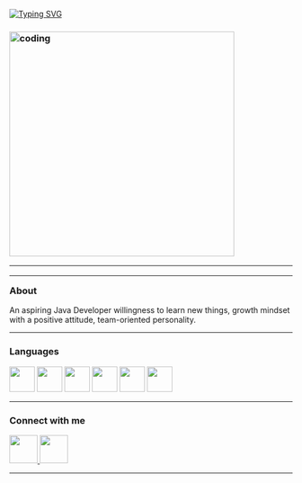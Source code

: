 


<a href="https://git.io/typing-svg"><img src="https://readme-typing-svg.herokuapp.com?font=Times+New+Roman&pause=1000&color=082199&random=false&width=435&lines=Hello+there%F0%9F%91%8Bfellow+DEVELOPER'S;It's+Rishabh+from+this+side%F0%9F%98%8A" alt="Typing SVG" /></a>

<h3 >
  <img src="<img align="right" alt="coding" width="400" src="https://github.com/RishabhDevSinghVerma/RishabhDevSinghVerma/blob/0ddb5d2e1f628a1018c048cf551766a8d642f663/RishabhAtWork.gif">
  <hr>
  <hr>
About </h3>
An aspiring Java Developer willingness to learn new things, growth mindset with a positive attitude, team-oriented personality.

<hr>

<h3> Languages</h3>

<p align="left">
<img width="45px"  src="https://img.icons8.com/color/512/c-programming.png"/>
<img width="45px"  src="https://img.icons8.com/?size=512&id=40669&format=png"/>
<img width="45px"  src="https://img.icons8.com/color/512/html-5.png"/>
  <img width="45px"  src="https://img.icons8.com/fluency/512/css3.png"/>
  <img width="45px"  src="https://img.icons8.com/external-flaticons-flat-flat-icons/512/external-java-script-web-development-flaticons-flat-flat-icons.png"/>

  <img width="45px"  src="https://img.icons8.com/fluency/512/java-coffee-cup-logo.png"/>
  
  
  
</p>
<hr>

<h3> Connect with me</h3>

<p align="left">
  
  <a href="mailto:verma.dev.rishabh@gmail.com">
  <img width="50px"  src="https://img.icons8.com/doodle/512/gmail.png"/>
  </a>
  
  <a href="https://www.linkedin.com/in/rishabh-verma-464479255/">
  <img width="50px"  src="https://img.icons8.com/color/512/linkedin.png"/>
  </a>

</p>
<hr>


